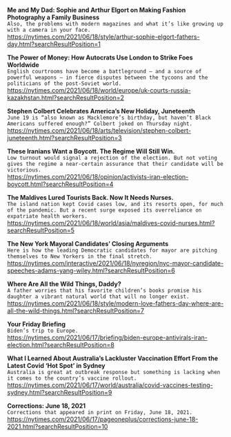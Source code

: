 **Me and My Dad: Sophie and Arthur Elgort on Making Fashion Photography a Family Business**\
`Also, the problems with modern magazines and what it’s like growing up with a camera in your face.`\
https://nytimes.com/2021/06/18/style/arthur-sophie-elgort-fathers-day.html?searchResultPosition=1

**The Power of Money: How Autocrats Use London to Strike Foes Worldwide**\
`English courtrooms have become a battleground — and a source of powerful weapons — in fierce disputes between the tycoons and the politicians of the post-Soviet world.`\
https://nytimes.com/2021/06/18/world/europe/uk-courts-russia-kazakhstan.html?searchResultPosition=2

**Stephen Colbert Celebrates America’s New Holiday, Juneteenth**\
`June 19 is “also known as Macklemore’s birthday, but haven’t Black Americans suffered enough?” Colbert joked on Thursday night.`\
https://nytimes.com/2021/06/18/arts/television/stephen-colbert-juneteenth.html?searchResultPosition=3

**These Iranians Want a Boycott. The Regime Will Still Win.**\
`Low turnout would signal a rejection of the election. But not voting gives the regime a near-certain assurance that their candidate will be victorious.`\
https://nytimes.com/2021/06/18/opinion/activists-iran-election-boycott.html?searchResultPosition=4

**The Maldives Lured Tourists Back. Now It Needs Nurses.**\
`The island nation kept Covid cases low, and its resorts open, for much of the pandemic. But a recent surge exposed its overreliance on expatriate health workers.`\
https://nytimes.com/2021/06/18/world/asia/maldives-covid-nurses.html?searchResultPosition=5

**The New York Mayoral Candidates’ Closing Arguments**\
`Here is how the leading Democratic candidates for mayor are pitching themselves to New Yorkers in the final stretch.`\
https://nytimes.com/interactive/2021/06/18/nyregion/nyc-mayor-candidate-speeches-adams-yang-wiley.html?searchResultPosition=6

**Where Are All the Wild Things, Daddy?**\
`A father worries that his favorite children’s books promise his daughter a vibrant natural world that will no longer exist.`\
https://nytimes.com/2021/06/18/style/modern-love-fathers-day-where-are-all-the-wild-things.html?searchResultPosition=7

**Your Friday Briefing**\
`Biden’s trip to Europe.`\
https://nytimes.com/2021/06/17/briefing/biden-europe-antivirals-iran-election.html?searchResultPosition=8

**What I Learned About Australia’s Lackluster Vaccination Effort From the Latest Covid ‘Hot Spot’ in Sydney**\
`Australia is great at outbreak response but something is lacking when it comes to the country’s vaccine rollout.`\
https://nytimes.com/2021/06/17/world/australia/covid-vaccines-testing-sydney.html?searchResultPosition=9

**Corrections: June 18, 2021**\
`Corrections that appeared in print on Friday, June 18, 2021.`\
https://nytimes.com/2021/06/17/pageoneplus/corrections-june-18-2021.html?searchResultPosition=10

